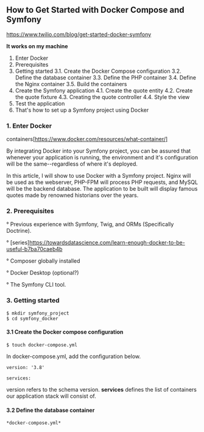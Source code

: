 ## How to Get Started with Docker Compose and Symfony


https://www.twilio.com/blog/get-started-docker-symfony

**It works on my machine**

1. Enter Docker
2. Prerequisites
3. Getting started
    3.1. Create the Docker Compose configuration
    3.2. Define the database container
    3.3. Define the PHP container
    3.4. Define the Nginx container
    3.5. Build the containers
4. Create the Symfony application
    4.1. Create the quote entity
    4.2. Create the quote fixture
    4.3. Creating the quote controller
    4.4. Style the view
5. Test the application
6. That's how to set up a Symfony project using Docker


### 1. Enter Docker

containers[https://www.docker.com/resources/what-container/]

By integrating Docker into your Symfony project, you can be assured that whenever your application is running, the environment and it's configuration will be the same--regardless of where it's deployed.

In this article, I will show to use Docker with a Symfony project. Nginx will be used as the webserver, PHP-FPM will process PHP requests, and MySQL will be the backend database. The application to be built will display famous quotes made by renowned historians over the years.


### 2. Prerequisites

° Previous experience with Symfony, Twig, and ORMs (Specifically Doctrine).

° [series]https://towardsdatascience.com/learn-enough-docker-to-be-useful-b7ba70caeb4b

° Composer globally installed

° Docker Desktop (optional?)

° The Symfony CLI tool.


### 3. Getting started

    $ mkdir symfony_project
    $ cd symfony_docker


#### 3.1 Create the Docker compose configuration

    $ touch docker-compose.yml


In docker-compose.yml, add the configuration below.

    version: '3.8'

    services:

version refers to the schema version. **services** defines the list of containers our application stack will consist of.   


#### 3.2 Define the database container

    *docker-compose.yml*

